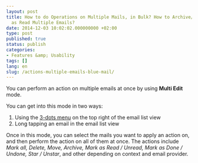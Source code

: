 ```yaml
---
layout: post
title: How to do Operations on Multiple Mails, in Bulk? How to Archive/Delete/Mark
  as Read Multiple Emails?
date: 2014-12-03 10:02:02.000000000 +02:00
type: post
published: true
status: publish
categories:
- Features &amp; Usability
tags: []
lang: en
slug: /actions-multiple-emails-blue-mail/
---
```


You can perform an action on multiple emails at once by using **Multi Edit** mode.

You can get into this mode in two ways:

1. Using the [3-dots menu](/action-bar-menu/) on the top right of the email list view
2. Long tapping an email in the email list view

Once in this mode, you can select the mails you want to apply an action on, and then perform the action on all of them at once.
The actions include *Mark all, Delete, Move, Archive, Mark as Read / Unread, Mark as Done / Undone, Star / Unstar*, and other depending on context and email provider.